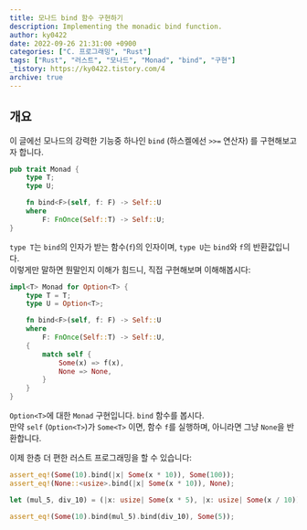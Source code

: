 ```yaml
---
title: 모나드 bind 함수 구현하기
description: Implementing the monadic bind function.
author: ky0422
date: 2022-09-26 21:31:00 +0900
categories: ["C. 프로그래밍", "Rust"]
tags: ["Rust", "러스트", "모나드", "Monad", "bind", "구현"]
_tistory: https://ky0422.tistory.com/4
archive: true
---
```


## 개요

이 글에선 모나드의 강력한 기능중 하나인 `bind` (하스켈에선 `>>=` 연산자) 를 구현해보고자 합니다.

```rust
pub trait Monad {
    type T;
    type U;

    fn bind<F>(self, f: F) -> Self::U
    where
        F: FnOnce(Self::T) -> Self::U;
}
```

`type T`는 `bind`의 인자가 받는 함수(`f`)의 인자이며, `type U`는 `bind`와 `f`의 반환값입니다.  
이렇게만 말하면 뭔말인지 이해가 힘드니, 직접 구현해보며 이해해봅시다:

```rust
impl<T> Monad for Option<T> {
    type T = T;
    type U = Option<T>;

    fn bind<F>(self, f: F) -> Self::U
    where
        F: FnOnce(Self::T) -> Self::U,
    {
        match self {
            Some(x) => f(x),
            None => None,
        }
    }
}
```

`Option<T>`에 대한 `Monad` 구현입니다. `bind` 함수를 봅시다.  
만약 `self` (`Option<T>`)가 `Some<T>` 이면, 함수 `f`를 실행하며, 아니라면 그냥 `None`을 반환합니다.

이제 한층 더 편한 러스트 프로그래밍을 할 수 있습니다:

```rust
assert_eq!(Some(10).bind(|x| Some(x * 10)), Some(100));
assert_eq!(None::<usize>.bind(|x| Some(x * 10)), None);

let (mul_5, div_10) = (|x: usize| Some(x * 5), |x: usize| Some(x / 10));

assert_eq!(Some(10).bind(mul_5).bind(div_10), Some(5));
```
